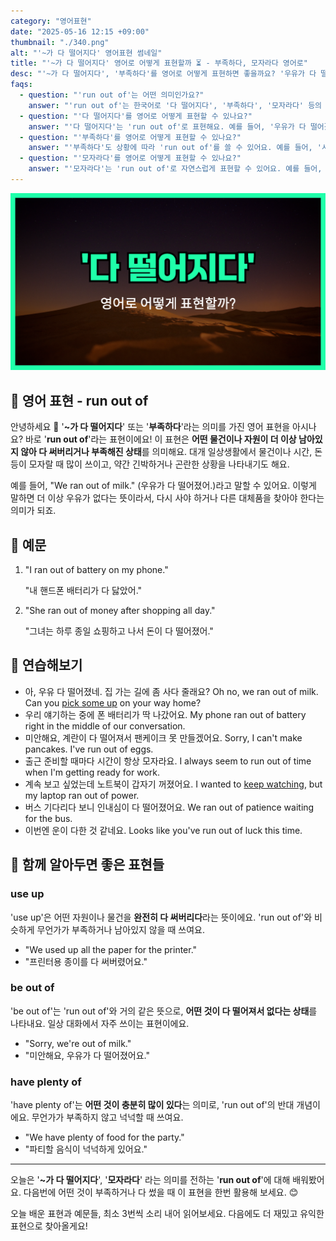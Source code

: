 ```yaml
---
category: "영어표현"
date: "2025-05-16 12:15 +09:00"
thumbnail: "./340.png"
alt: "'~가 다 떨어지다' 영어표현 썸네일"
title: "'~가 다 떨어지다' 영어로 어떻게 표현할까 ⏳ - 부족하다, 모자라다 영어로"
desc: "'~가 다 떨어지다', '부족하다'를 영어로 어떻게 표현하면 좋을까요? '우유가 다 떨어졌어', '시간이 부족해' 등을 영어로 표현하는 법을 배워봅시다. 다양한 예문을 통해서 연습하고 본인의 표현으로 만들어 보세요."
faqs:
  - question: "'run out of'는 어떤 의미인가요?"
    answer: "'run out of'는 한국어로 '다 떨어지다', '부족하다', '모자라다' 등의 뜻이에요. 어떤 물건이나 자원이 완전히 없어지거나 부족할 때 쓰는 표현이에요."
  - question: "'다 떨어지다'를 영어로 어떻게 표현할 수 있나요?"
    answer: "'다 떨어지다'는 'run out of'로 표현해요. 예를 들어, '우유가 다 떨어졌어'는 'We ran out of milk.'라고 해요."
  - question: "'부족하다'를 영어로 어떻게 표현할 수 있나요?"
    answer: "'부족하다'도 상황에 따라 'run out of'를 쓸 수 있어요. 예를 들어, '시간이 부족해'는 'We ran out of time.'이라고 말해요."
  - question: "'모자라다'를 영어로 어떻게 표현할 수 있나요?"
    answer: "'모자라다'는 'run out of'로 자연스럽게 표현할 수 있어요. 예를 들어, '돈이 다 떨어졌어'는 'She ran out of money.'라고 해요."
---
```


!['~가 다 떨어지다' 영어표현 썸네일](./340.png)

## 🌟 영어 표현 - run out of

안녕하세요 👋 '**~가 다 떨어지다**' 또는 '**부족하다**'라는 의미를 가진 영어 표현을 아시나요? 바로 '**run out of**'라는 표현이에요! 이 표현은 **어떤 물건이나 자원이 더 이상 남아있지 않아 다 써버리거나 부족해진 상태**를 의미해요. 대개 일상생활에서 물건이나 시간, 돈 등이 모자랄 때 많이 쓰이고, 약간 긴박하거나 곤란한 상황을 나타내기도 해요.

예를 들어, "We ran out of milk." (우유가 다 떨어졌어.)라고 말할 수 있어요. 이렇게 말하면 더 이상 우유가 없다는 뜻이라서, 다시 사야 하거나 다른 대체품을 찾아야 한다는 의미가 되죠.

## 📖 예문

1. "I ran out of battery on my phone."

   "내 핸드폰 배터리가 다 닳았어."

2. "She ran out of money after shopping all day."

   "그녀는 하루 종일 쇼핑하고 나서 돈이 다 떨어졌어."

## 💬 연습해보기

<ul data-interactive-list>
  <li data-interactive-item>
    <span data-toggler>아, 우유 다 떨어졌네. 집 가는 길에 좀 사다 줄래요?</span>
    <span data-answer>Oh no, we ran out of milk. Can you <a href="/blog/in-english/178.pick-up/">pick some up</a> on your way home?</span>
  </li>
  <li data-interactive-item>
    <span data-toggler>우리 얘기하는 중에 폰 배터리가 딱 나갔어요.</span>
    <span data-answer>My phone ran out of battery right in the middle of our conversation.</span>
  </li>
  <li data-interactive-item>
    <span data-toggler>미안해요, 계란이 다 떨어져서 팬케이크 못 만들겠어요.</span>
    <span data-answer>Sorry, I can't make pancakes. I've run out of eggs.</span>
  </li>
  <li data-interactive-item>
    <span data-toggler>출근 준비할 때마다 시간이 항상 모자라요.</span>
    <span data-answer>I always seem to run out of time when I'm getting ready for work.</span>
  </li>
  <li data-interactive-item>
    <span data-toggler>계속 보고 싶었는데 노트북이 갑자기 꺼졌어요.</span>
    <span data-answer>I wanted to <a href="/blog/in-english/291.keep-ing/">keep watching</a>, but my laptop ran out of power.</span>
  </li>
  <li data-interactive-item>
    <span data-toggler>버스 기다리다 보니 인내심이 다 떨어졌어요.</span>
    <span data-answer>We ran out of patience waiting for the bus.</span>
  </li>
  <li data-interactive-item>
    <span data-toggler>이번엔 운이 다한 것 같네요.</span>
    <span data-answer>Looks like you've run out of luck this time.</span>
  </li>
</ul>

## 🤝 함께 알아두면 좋은 표현들

### use up

'use up'은 어떤 자원이나 물건을 **완전히 다 써버리다**라는 뜻이에요. 'run out of'와 비슷하게 무언가가 부족하거나 남아있지 않을 때 쓰여요.

- "We used up all the paper for the printer."
- "프린터용 종이를 다 써버렸어요."

### be out of

'be out of'는 'run out of'와 거의 같은 뜻으로, **어떤 것이 다 떨어져서 없다는 상태**를 나타내요. 일상 대화에서 자주 쓰이는 표현이에요.

- "Sorry, we're out of milk."
- "미안해요, 우유가 다 떨어졌어요."

### have plenty of

'have plenty of'는 **어떤 것이 충분히 많이 있다**는 의미로, 'run out of'의 반대 개념이에요. 무언가가 부족하지 않고 넉넉할 때 쓰여요.

- "We have plenty of food for the party."
- "파티할 음식이 넉넉하게 있어요."

---

오늘은 '**~가 다 떨어지다**', '**모자라다**' 라는 의미를 전하는 '**run out of**'에 대해 배워봤어요. 다음번에 어떤 것이 부족하거나 다 썼을 때 이 표현을 한번 활용해 보세요. 😊

오늘 배운 표현과 예문들, 최소 3번씩 소리 내어 읽어보세요. 다음에도 더 재밌고 유익한 표현으로 찾아올게요!

